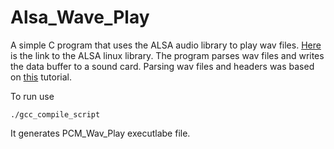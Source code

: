 # Alsa_Wave_Play

A simple C program that uses the ALSA audio library to play wav files. [Here](https://www.alsa-project.org/wiki/Download) is the link to the ALSA linux library. The program parses wav files and writes the data buffer to a sound card. Parsing wav files and headers was based on [this](http://truelogic.org/wordpress/2015/09/04/parsing-a-wav-file-in-c/) tutorial. 

To run use 
```
./gcc_compile_script
```
It generates PCM_Wav_Play executlabe file. 
